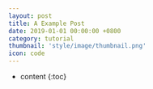 ```yaml
---
layout: post
title: A Example Post
date: 2019-01-01 00:00:00 +0800
category: tutorial
thumbnail: 'style/image/thumbnail.png'
icon: code
---
```



* content
{:toc}
